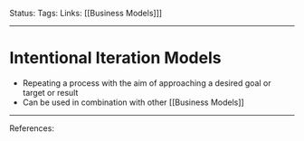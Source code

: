 Status:
Tags:
Links: [[Business Models]]]
___
# Intentional Iteration Models
-   Repeating a process with the aim of approaching a desired goal or target or result
-   Can be used in combination with other [[Business Models]]
___
References: